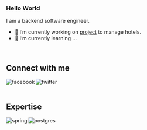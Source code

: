 ### Hello World
I am a backend software engineer. 
- 🔭 I’m currently working on [project](https://github.com/GrubeB/property-management-system/tree/master/service/property/property-service) to manage hotels.
- 🌱 I’m currently learning ...
<br>

## Connect with me
[<img align="left" alt="facebook" src="https://img.shields.io/badge/facebook-%231877F2.svg?&style=for-the-badge&logo=facebook&logoColor=white" />](https://www.facebook.com/dawidbladek0831/)
[<img align="left" alt="twitter" src="https://img.shields.io/badge/discord-%231DA1F2.svg?&style=for-the-badge&logo=discord&logoColor=white" />](http://discordapp.com/users/474255188224639008)

<br>
<br>

## Expertise
<img align="left" alt="spring" src="https://img.shields.io/badge/spring%20-%236DB33F.svg?&style=for-the-badge&logo=spring&logoColor=white" />
<img align="left" alt="postgres" src="https://img.shields.io/badge/postgres-%23316192.svg?&style=for-the-badge&logo=postgresql&logoColor=white" />

<br>
<br>
<!--
Here are some ideas to get you started:

- 🔭 I’m currently working on ...
- 🌱 I’m currently learning ...
- 👯 I’m looking to collaborate on ...
- 🤔 I’m looking for help with ...
- 💬 Ask me about ...
- 📫 How to reach me: ...
- 😄 Pronouns: ...
- ⚡ Fun fact: ...
-->
